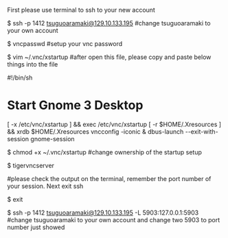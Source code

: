 
First please use terminal to ssh to your new account

$ ssh -p 1412 tsuguoaramaki@129.10.133.195    #change tsuguoaramaki to your own account

$ vncpasswd   #setup your vnc password

$ vim ~/.vnc/xstartup   #after open this file, please copy and paste below things into the file


#!/bin/sh
# Start Gnome 3 Desktop 
[ -x /etc/vnc/xstartup ] && exec /etc/vnc/xstartup
[ -r $HOME/.Xresources ] && xrdb $HOME/.Xresources
vncconfig -iconic &
dbus-launch --exit-with-session gnome-session


$ chmod +x ~/.vnc/xstartup    #change ownership of the startup setup

$ tigervncserver

#please check the output on the terminal, remember the port number of your session. Next exit ssh

$ exit

$ ssh -p 1412 tsuguoaramaki@129.10.133.195 -L 5903:127.0.0.1:5903   #change tsuguoaramaki to your own account and change two 5903 to port number just showed

